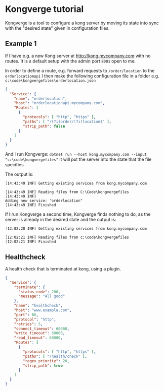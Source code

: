 # Kongverge tutorial

Kongverge is a tool to configure a kong server by moving its state into sync with the  "desired state" given in configuration files.


## Example 1


If I have e.g. a new Kong server at http://kong.mycompany.com with no routes. It is a default setup with the admin port `8001` open to me.

In order to define a route, e.g. forward requests to `/order/location` to the `orderlocationapi` I then make the following configuration file in a folder e.g. `c:\code\kongvergefiles\orderlocation.json`

````json
{
  "Service": {
    "name": "orderlocation",
    "host": "orderlocationapi.mycompany.com",
    "Routes": [
      {
        "protocols": [ "http", "https" ],
        "paths": [ "/(?i)order/(?i)location$" ],
        "strip_path": false
      }
    ]
  }
}
````

And I run Kongverge: `dotnet run --host kong.mycompany.com --input "c:\code\kongvergefiles"`
it will put the server into the state that the file specifies

The output is:
````
[14:43:49 INF] Getting existing services from kong.mycompany.com

[14:43:49 INF] Reading files from C:\Code\kongvergefiles
[14:43:49 INF]
Adding new service: "orderlocation"
[14:43:49 INF] Finished
````

If I run Kongverge a second time, Kongverge finds nothing to do, as the server is already in the desired state and the output is:
````
[12:02:20 INF] Getting existing services from kong.mycompany.com

[12:02:21 INF] Reading files from c:\code\kongvergefiles
[12:02:21 INF] Finished
````


## Healthcheck

A health check that is terminated at kong, using a plugin.

````json
{
  "Service": {
    "terminate": {
      "status_code": 200,
      "message": "All good"
    },
    "name": "healthcheck",
    "host": "www.example.com",
    "port": 80,
    "protocol": "http",
    "retries": 5,
    "connect_timeout": 60000,
    "write_timeout": 60000,
    "read_timeout": 60000,
    "Routes": [
      {
        "protocols": [ "http", "https" ],
        "paths": [ "/health/check" ],
        "regex_priority": 20,
        "strip_path": true
      }
    ]
  }
}
````

